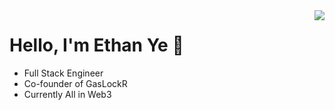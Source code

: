 <img align="right" src="https://github-readme-stats.vercel.app/api?username=chiguayeshao" />

# Hello, I'm Ethan Ye 👋

- Full Stack Engineer
- Co-founder of GasLockR
- Currently All in Web3

<!--
**chiguayeshao/chiguayeshao** is a ✨ _special_ ✨ repository because its `README.md` (this file) appears on your GitHub profile.

Here are some ideas to get you started:

- 🔭 I’m currently working on ...
- 🌱 I’m currently learning ...
- 👯 I’m looking to collaborate on ...
- 🤔 I’m looking for help with ...
- 💬 Ask me about ...
- 📫 How to reach me: ...
- 😄 Pronouns: ...
- ⚡ Fun fact: ...
-->



